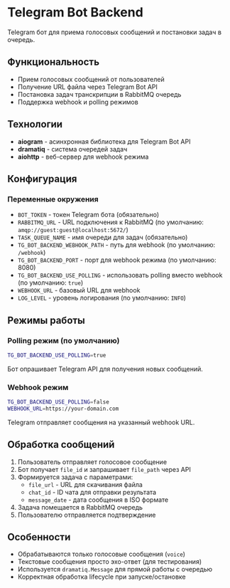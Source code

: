# Telegram Bot Backend

Telegram бот для приема голосовых сообщений и постановки задач в очередь.

## Функциональность

- Прием голосовых сообщений от пользователей
- Получение URL файла через Telegram Bot API
- Постановка задач транскрипции в RabbitMQ очередь
- Поддержка webhook и polling режимов

## Технологии

- **aiogram** - асинхронная библиотека для Telegram Bot API
- **dramatiq** - система очередей задач
- **aiohttp** - веб-сервер для webhook режима

## Конфигурация

### Переменные окружения

- `BOT_TOKEN` - токен Telegram бота (обязательно)
- `RABBITMQ_URL` - URL подключения к RabbitMQ (по умолчанию: `amqp://guest:guest@localhost:5672/`)
- `TASK_QUEUE_NAME` - имя очереди для задач (обязательно)
- `TG_BOT_BACKEND_WEBHOOK_PATH` - путь для webhook (по умолчанию: `/webhook`)
- `TG_BOT_BACKEND_PORT` - порт для webhook режима (по умолчанию: 8080)
- `TG_BOT_BACKEND_USE_POLLING` - использовать polling вместо webhook (по умолчанию: `true`)
- `WEBHOOK_URL` - базовый URL для webhook
- `LOG_LEVEL` - уровень логирования (по умолчанию: `INFO`)

## Режимы работы

### Polling режим (по умолчанию)
```bash
TG_BOT_BACKEND_USE_POLLING=true
```
Бот опрашивает Telegram API для получения новых сообщений.

### Webhook режим
```bash
TG_BOT_BACKEND_USE_POLLING=false
WEBHOOK_URL=https://your-domain.com
```
Telegram отправляет сообщения на указанный webhook URL.

## Обработка сообщений

1. Пользователь отправляет голосовое сообщение
2. Бот получает `file_id` и запрашивает `file_path` через API
3. Формируется задача с параметрами:
   - `file_url` - URL для скачивания файла
   - `chat_id` - ID чата для отправки результата
   - `message_date` - дата сообщения в ISO формате
4. Задача помещается в RabbitMQ очередь
5. Пользователю отправляется подтверждение

## Особенности

- Обрабатываются только голосовые сообщения (`voice`)
- Текстовые сообщения просто эхо-ответ (для тестирования)
- Используется `dramatiq.Message` для прямой работы с очередью
- Корректная обработка lifecycle при запуске/остановке 